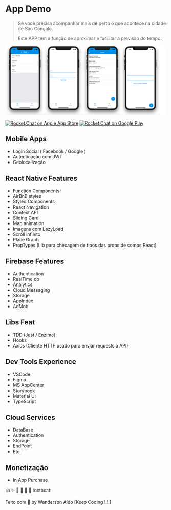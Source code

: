 # App Demo

> Se você precisa acompanhar mais de perto o que acontece na cidade de São Gonçalo.
>
> Este APP tem a função de aproximar e facilitar a previsão do tempo.

![App Demo](/src/assets/app-base.png "App Demo")

[![Rocket.Chat on Apple App Store](https://user-images.githubusercontent.com/551004/29770691-a2082ff4-8bc6-11e7-89a6-964cd405ea8e.png)](https://itunes.apple.com/us/app/rocket-chat/id1148741252?mt=8)
[![Rocket.Chat on Google Play](https://user-images.githubusercontent.com/551004/29770692-a20975c6-8bc6-11e7-8ab0-1cde275496e0.png)](https://play.google.com/store/apps/details?id=chat.rocket.android)  

## Mobile Apps

+ Login Social ( Facebook / Google )
+ Autenticação com JWT
+ Geolocalização

## React Native Features

+ Function Components
+ AirBnB styles
+ Styled Components
+ React Navigation
+ Context API
+ Sliding Card
+ Map animation
+ Imagens com LazyLoad
+ Scroll infinito
+ Place Graph
+ PropTypes (Lib para checagem de tipos das props de comps React)

## Firebase Features

+ Authentication
+ RealTime db
+ Analytics
+ Cloud Messaging
+ Storage
+ AppIndex
+ AdMob

## Libs Feat

+ TDD (Jest / Enzime)
+ Hooks
+ Axios (Cliente HTTP usado para enviar requests à API)

## Dev Tools Experience

+ VSCode
+ Figma
+ MS AppCenter
+ Storybook
+ Material UI
+ TypeScript

## Cloud Services

+ DataBase
+ Authentication
+ Storage
+ EndPoint
+ Etc...

## Monetização

+ In App Purchase

:+1: :sparkles: :camel: :tada: :rocket: :metal: :octocat:

Feito com 💖 by Wanderson Aldo [Keep Coding !!!!]
